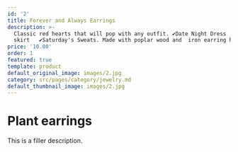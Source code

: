 ```yaml
---
id: '2'
title: Forever and Always Earrings
description: >-
  Classic red hearts that will pop with any outfit. ✔Date Night Dress   ✔Fav red
  skirt   ✔Saturday's Sweats. Made with poplar wood and  iron earring hooks.
price: '10.00'
order: 1
featured: true
template: product
default_original_image: images/2.jpg
category: src/pages/category/jewelry.md
default_thumbnail_image: images/2.jpg
---
```

# Plant earrings

This is a filler description.
